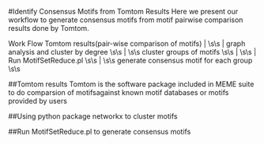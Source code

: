 #Identify Consensus Motifs from Tomtom Results
Here we present our workflow to generate consensus motifs from motif pairwise comparison results done by Tomtom.

Work Flow
Tomtom results(pair-wise comparison of motifs)
		| \s\s
 		| graph analysis and cluster by degree \s\s
		| \s\s
	cluster groups of motifs \s\s
		| \s\s
		| Run MotifSetReduce.pl \s\s
		| \s\s
	generate consensus motif for each group \s\s

##Tomtom results
Tomtom is the software package included in MEME suite to do comparsion of motifsagainst known motif databases or motifs provided by users


##Using python package networkx to cluster motifs

##Run MotifSetReduce.pl to generate consensus motifs
